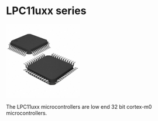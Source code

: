 # LPC11uxx series

<img src="img/lpc11uxx.jpg" alt="LPC11uxx microcontroller chip" width="200">

The LPC11uxx microcontrollers are low end 32 bit cortex-m0 microcontrollers.
